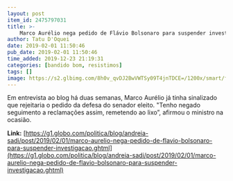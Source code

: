 ```yaml
---
layout: post
item_id: 2475797031
title: >-
    Marco Aurélio nega pedido de Flávio Bolsonaro para suspender investigação
author: Tatu D'Oquei
date: 2019-02-01 11:50:46
pub_date: 2019-02-01 11:50:46
time_added: 2019-12-23 21:19:31
categories: [bandido bom, resistimos]
tags: []
image: https://s2.glbimg.com/8h0v_qvDJ2BwVWTSy09T4jnTDCE=/1200x/smart/filters:cover():strip_icc()/i.s3.glbimg.com/v1/AUTH_59edd422c0c84a879bd37670ae4f538a/internal_photos/bs/2018/9/X/kAwoMRRSipCpV8BS1CjA/andreia-sadi.png
---
```


Em entrevista ao blog há duas semanas, Marco Aurélio já tinha sinalizado que rejeitaria o pedido da defesa do senador eleito. "Tenho negado seguimento a reclamações assim, remetendo ao lixo”, afirmou o ministro na ocasião.

**Link:** [https://g1.globo.com/politica/blog/andreia-sadi/post/2019/02/01/marco-aurelio-nega-pedido-de-flavio-bolsonaro-para-suspender-investigacao.ghtml](https://g1.globo.com/politica/blog/andreia-sadi/post/2019/02/01/marco-aurelio-nega-pedido-de-flavio-bolsonaro-para-suspender-investigacao.ghtml)

